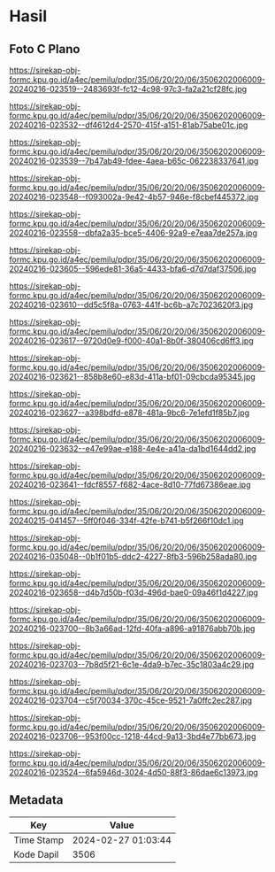# Hasil

## Foto C Plano

https://sirekap-obj-formc.kpu.go.id/a4ec/pemilu/pdpr/35/06/20/20/06/3506202006009-20240216-023519--2483693f-fc12-4c98-97c3-fa2a21cf28fc.jpg

https://sirekap-obj-formc.kpu.go.id/a4ec/pemilu/pdpr/35/06/20/20/06/3506202006009-20240216-023532--df4612d4-2570-415f-a151-81ab75abe01c.jpg

https://sirekap-obj-formc.kpu.go.id/a4ec/pemilu/pdpr/35/06/20/20/06/3506202006009-20240216-023539--7b47ab49-fdee-4aea-b65c-062238337641.jpg

https://sirekap-obj-formc.kpu.go.id/a4ec/pemilu/pdpr/35/06/20/20/06/3506202006009-20240216-023548--f093002a-9e42-4b57-946e-f8cbef445372.jpg

https://sirekap-obj-formc.kpu.go.id/a4ec/pemilu/pdpr/35/06/20/20/06/3506202006009-20240216-023558--dbfa2a35-bce5-4406-92a9-e7eaa7de257a.jpg

https://sirekap-obj-formc.kpu.go.id/a4ec/pemilu/pdpr/35/06/20/20/06/3506202006009-20240216-023605--596ede81-36a5-4433-bfa6-d7d7daf37506.jpg

https://sirekap-obj-formc.kpu.go.id/a4ec/pemilu/pdpr/35/06/20/20/06/3506202006009-20240216-023610--dd5c5f8a-0763-441f-bc6b-a7c7023620f3.jpg

https://sirekap-obj-formc.kpu.go.id/a4ec/pemilu/pdpr/35/06/20/20/06/3506202006009-20240216-023617--9720d0e9-f000-40a1-8b0f-380406cd6ff3.jpg

https://sirekap-obj-formc.kpu.go.id/a4ec/pemilu/pdpr/35/06/20/20/06/3506202006009-20240216-023621--858b8e60-e83d-411a-bf01-09cbcda95345.jpg

https://sirekap-obj-formc.kpu.go.id/a4ec/pemilu/pdpr/35/06/20/20/06/3506202006009-20240216-023627--a398bdfd-e878-481a-9bc6-7e1efd1f85b7.jpg

https://sirekap-obj-formc.kpu.go.id/a4ec/pemilu/pdpr/35/06/20/20/06/3506202006009-20240216-023632--e47e99ae-e188-4e4e-a41a-da1bd1644dd2.jpg

https://sirekap-obj-formc.kpu.go.id/a4ec/pemilu/pdpr/35/06/20/20/06/3506202006009-20240216-023641--fdcf8557-f682-4ace-8d10-77fd67386eae.jpg

https://sirekap-obj-formc.kpu.go.id/a4ec/pemilu/pdpr/35/06/20/20/06/3506202006009-20240215-041457--5ff0f046-334f-42fe-b741-b5f266f10dc1.jpg

https://sirekap-obj-formc.kpu.go.id/a4ec/pemilu/pdpr/35/06/20/20/06/3506202006009-20240216-035048--0b1f01b5-ddc2-4227-8fb3-596b258ada80.jpg

https://sirekap-obj-formc.kpu.go.id/a4ec/pemilu/pdpr/35/06/20/20/06/3506202006009-20240216-023658--d4b7d50b-f03d-496d-bae0-09a46f1d4227.jpg

https://sirekap-obj-formc.kpu.go.id/a4ec/pemilu/pdpr/35/06/20/20/06/3506202006009-20240216-023700--8b3a66ad-12fd-40fa-a896-a91876abb70b.jpg

https://sirekap-obj-formc.kpu.go.id/a4ec/pemilu/pdpr/35/06/20/20/06/3506202006009-20240216-023703--7b8d5f21-6c1e-4da9-b7ec-35c1803a4c29.jpg

https://sirekap-obj-formc.kpu.go.id/a4ec/pemilu/pdpr/35/06/20/20/06/3506202006009-20240216-023704--c5f70034-370c-45ce-9521-7a0ffc2ec287.jpg

https://sirekap-obj-formc.kpu.go.id/a4ec/pemilu/pdpr/35/06/20/20/06/3506202006009-20240216-023706--953f00cc-1218-44cd-9a13-3bd4e77bb673.jpg

https://sirekap-obj-formc.kpu.go.id/a4ec/pemilu/pdpr/35/06/20/20/06/3506202006009-20240216-023524--6fa5946d-3024-4d50-88f3-86dae6c13973.jpg


## Metadata

| Key        | Value               |
| ---------- | ------------------- |
| Time Stamp | 2024-02-27 01:03:44 |
| Kode Dapil | 3506                |



